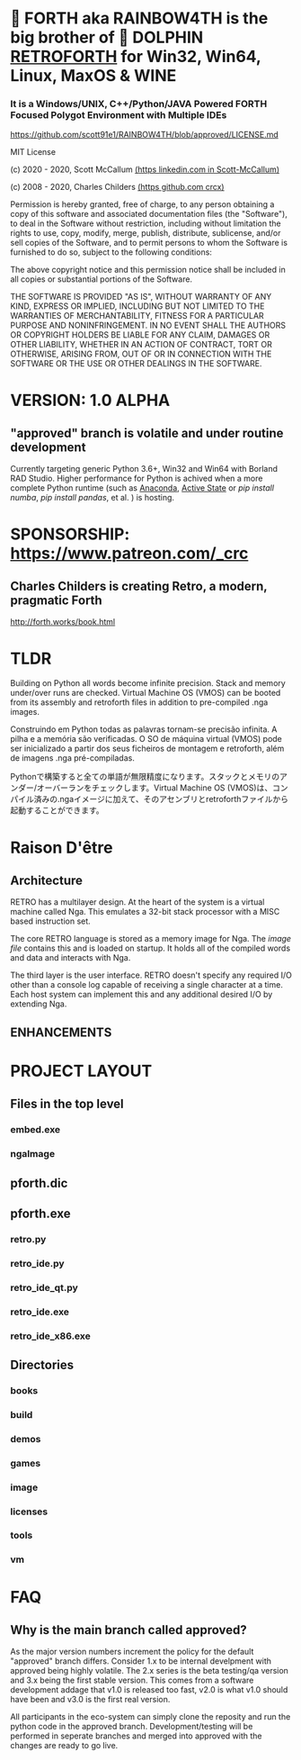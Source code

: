 # 🌈 FORTH aka RAINBOW4TH is the big brother of 🐬 DOLPHIN [RETROFORTH](https://github.com/scott91e1/RETROFORTH) for Win32, Win64, Linux, MaxOS & WINE

### It is a Windows/UNIX, C++/Python/JAVA Powered FORTH Focused Polygot Environment with Multiple IDEs

https://github.com/scott91e1/RAINBOW4TH/blob/approved/LICENSE.md

MIT License

(c) 2020 - 2020, Scott McCallum [(https linkedin.com in Scott-McCallum)](https://linkedin.com/in/Scott-McCallum)

(c) 2008 - 2020, Charles Childers [(https github.com crcx)](https://github.com/crcx)

Permission is hereby granted, free of charge, to any person obtaining a copy
of this software and associated documentation files (the "Software"), to deal
in the Software without restriction, including without limitation the rights
to use, copy, modify, merge, publish, distribute, sublicense, and/or sell
copies of the Software, and to permit persons to whom the Software is
furnished to do so, subject to the following conditions:

The above copyright notice and this permission notice shall be included in all
copies or substantial portions of the Software.

THE SOFTWARE IS PROVIDED "AS IS", WITHOUT WARRANTY OF ANY KIND, EXPRESS OR
IMPLIED, INCLUDING BUT NOT LIMITED TO THE WARRANTIES OF MERCHANTABILITY,
FITNESS FOR A PARTICULAR PURPOSE AND NONINFRINGEMENT. IN NO EVENT SHALL THE
AUTHORS OR COPYRIGHT HOLDERS BE LIABLE FOR ANY CLAIM, DAMAGES OR OTHER
LIABILITY, WHETHER IN AN ACTION OF CONTRACT, TORT OR OTHERWISE, ARISING FROM,
OUT OF OR IN CONNECTION WITH THE SOFTWARE OR THE USE OR OTHER DEALINGS IN THE
SOFTWARE.

# VERSION: 1.0 ALPHA 

## "approved" branch is volatile and under routine development

Currently targeting generic Python 3.6+, Win32 and Win64 with Borland RAD Studio.  Higher performance for Python is achived when a more complete Python runtime (such as [Anaconda](https://www.anaconda.com/products/individual), [Active State](https://platform.activestate.com/Pizza-Team/Top-10-ML-Packages-Win) or *pip install numba*, *pip install pandas*, et al. ) is hosting.

# SPONSORSHIP: https://www.patreon.com/_crc

## Charles Childers is creating Retro, a modern, pragmatic Forth
 
http://forth.works/book.html

# TLDR

Building on Python all words become infinite precision.  Stack and memory under/over runs are checked.  Virtual Machine OS (VMOS) can be booted from its assembly and retroforth files in addition to pre-compiled .nga images.

Construindo em Python todas as palavras tornam-se precisão infinita.  A pilha e a memória são verificadas.  O SO de máquina virtual (VMOS) pode ser inicializado a partir dos seus ficheiros de montagem e retroforth, além de imagens .nga pré-compiladas.

Pythonで構築すると全ての単語が無限精度になります。スタックとメモリのアンダー/オーバーランをチェックします。Virtual Machine OS (VMOS)は、コンパイル済みの.ngaイメージに加えて、そのアセンブリとretroforthファイルから起動することができます。

# Raison D'être

## Architecture

RETRO has a multilayer design. At the heart of the system is a virtual machine called Nga. This emulates a 32-bit stack processor with a MISC based instruction set.

The core RETRO language is stored as a memory image for Nga. The *image file* contains this and is loaded on startup. It holds all of the compiled words and data and interacts with Nga.

The third layer is the user interface. RETRO doesn't specify any required I/O other than a console log capable of receiving a single character at a time. Each host system can implement this and any additional desired I/O by extending Nga.

## ENHANCEMENTS

# PROJECT LAYOUT

## Files in the top level

### embed.exe

### ngaImage

## pforth.dic

## pforth.exe

### retro.py

### retro_ide.py

### retro_ide_qt.py

### retro_ide.exe

### retro_ide_x86.exe

## Directories

### books

### build

### demos

### games

### image

### licenses

### tools

### vm

# FAQ

## Why is the main branch called approved?

As the major version numbers increment the policy for the default "approved" branch differs.  Consider 1.x to be internal develpment with approved being highly volatile.  The 2.x series is the beta testing/qa version and 3.x being the first stable version.  This comes from a software development addage that v1.0 is released too fast, v2.0 is what v1.0 should have been and v3.0 is the first real version.

All participants in the eco-system can simply clone the reposity and run the python code in the approved branch.  Development/testing will be performed in seperate branches and merged into approved with the changes are ready to go live.
